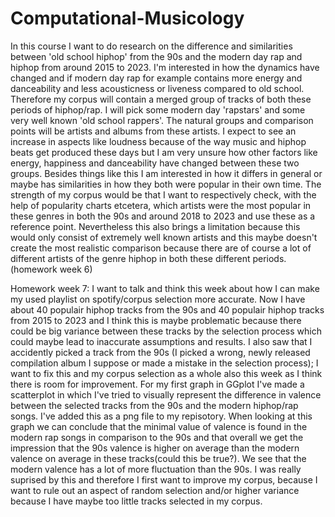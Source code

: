 # Computational-Musicology
In this course I want to do research on the difference and similarities between 'old school hiphop' from the 90s and the modern day rap and hiphop from around 2015 to 2023. I'm interested in how the dynamics have changed and if modern day rap for example contains more energy and danceability and less acousticness or liveness compared to old school. Therefore my corpus will contain a merged group of tracks of both these periods of hiphop/rap. I will pick some modern day 'rapstars' and some very well known 'old school rappers'. The natural groups and comparison points will be artists and albums from these artists. I expect to see an increase in aspects like loudness because of the way music and hiphop beats get produced these days but I am very unsure how other factors like energy, happiness and danceability have changed between these two groups. Besides things like this I am interested in how it differs in general or maybe has similarities in how they both were popular in their own time. The strength of my corpus would be that I want to respectively check, with the help of popularity charts etcetera, which artists were the most popular in these genres in both the 90s and around 2018 to 2023 and use these as a reference point. Nevertheless this also brings a limitation because this would only consist of extremely well known artists and this maybe doesn't create the most realistic comparison because there are of course a lot of different artists of the genre hiphop in both these different periods. (homework week 6)

Homework week 7: I want to talk and think this week about how I can make my used playlist on spotify/corpus selection more accurate. Now I have about 40 populair hiphop tracks from the 90s and 40 populair hiphop tracks from 2015 to 2023 and I think this is maybe problematic because there could be big variance between these tracks by the selection process which could maybe lead to inaccurate assumptions and results. I also saw that I accidently picked a track from the 90s (I picked a wrong, newly released compilation album I suppose or made a mistake in the selection process); I want to fix this and my corpus selection as a whole also this week as I think there is room for improvement. 
For my first graph in GGplot I've made a scatterplot in which I've tried to visually represent the difference in valence between the selected tracks from the 90s and the modern hiphop/rap songs. I've added this as a png file to my repisotory. When looking at this graph we can conclude that the minimal value of valence is found in the modern rap songs in comparison to the 90s and that overall we get the impression that the 90s valence is higher on average than the modern valence on average in these tracks(could this be true?). We see that the modern valence has a lot of more fluctuation than the 90s. I was really suprised by this and therefore I first want to improve my corpus, because I want to rule out an aspect of random selection and/or higher variance because I have maybe too little tracks selected in my corpus.  
